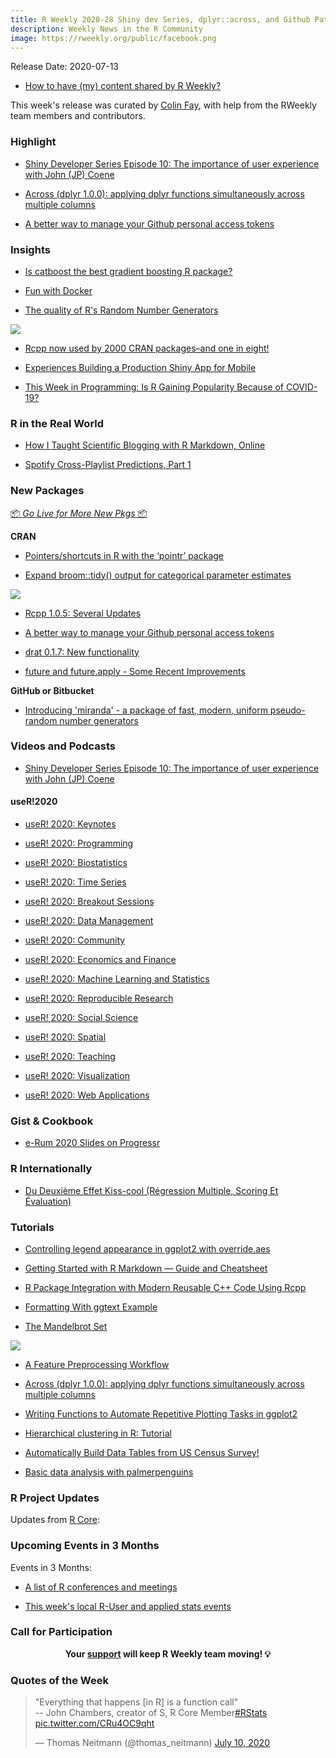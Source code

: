 ```yaml
---
title: R Weekly 2020-28 Shiny dev Series, dplyr::across, and Github Pat
description: Weekly News in the R Community
image: https://rweekly.org/public/facebook.png
---
```


Release Date: 2020-07-13

+ [How to have (my) content shared by R Weekly?](https://github.com/rweekly/rweekly.org#how-to-have-my-content-shared-by-r-weekly)

This week's release was curated by [Colin Fay](https://twitter.com/_ColinFay), with help from the RWeekly team members and contributors.

###  Highlight

+ [Shiny Developer Series Episode 10: The importance of user experience with John (JP) Coene](https://shinydevseries.com/post/episode-10-coene/)

+ [Across (dplyr 1.0.0): applying dplyr functions simultaneously across multiple columns](http://www.rebeccabarter.com/blog/2020-07-09-across/)

+ [A better way to manage your Github personal access tokens](https://ropensci.org/technotes/2020/07/07/github-pat/)


### Insights

+ [Is catboost the best gradient boosting R package?](http://philipppro.github.io/catboost_better_than_the_rest/)

+ [Fun with Docker](https://kgilds.rbind.io/post/fun-with-docker/)

+ [The quality of R's Random Number Generators](https://coolbutuseless.github.io/2020/07/07/the-quality-of-rs-random-number-generators/)

<img src = "https://github.com/rweekly/image/raw/master/rngr.png"></img>

+ [Rcpp now used by 2000 CRAN packages–and one in eight!](http://dirk.eddelbuettel.com/blog/2020/07/04/#rcpp_2000_packages)

+ [Experiences Building a Production Shiny App for Mobile](https://www.tychobra.com/posts/2020-07-07-production-shiny-mobile/)

+ [This Week in Programming: Is R Gaining Popularity Because of COVID-19?](https://thenewstack.io/this-week-in-programming-is-r-gaining-popularity-because-of-covid-19/)

### R in the Real World

+ [How I Taught Scientific Blogging with R Markdown, Online](https://masalmon.eu/2020/07/08/rmd-blogging-course/)

+ [Spotify Cross-Playlist Predictions, Part 1](https://data-and-the-world.onrender.com/posts/spotify-cross-playlist-predictions-one/)


###  New Packages

<p class="added-hostname"><a href="https://rweekly.org/live" target="_blank" class="externalLink">📦 <i>Go Live for More New Pkgs</i> 📦</a></p>

**CRAN**

+ [Pointers/shortcuts in R with the ‘pointr’ package](https://topics-in-r.blogspot.com/2020/07/pointersshortcuts-in-r-with-pointr.html)

+ [Expand broom::tidy() output for categorical parameter estimates](https://guyabel.com/post/tidycat/)

<img src = "https://github.com/rweekly/image/raw/master/tidycat.png"></img>

+ [Rcpp 1.0.5: Several Updates](http://dirk.eddelbuettel.com/blog/2020/07/06/#rcpp_1.0.5)

+ [A better way to manage your Github personal access tokens](https://ropensci.org/technotes/2020/07/07/github-pat/)

+ [drat 0.1.7: New functionality](http://dirk.eddelbuettel.com/blog/2020/07/11/#drat_0.1.7)

+ [future and future.apply - Some Recent Improvements](https://www.jottr.org/2020/07/11/future-future.apply-recent-improvements/)

**GitHub or Bitbucket**

+ [Introducing 'miranda' - a package of fast, modern, uniform pseudo-random number generators](https://coolbutuseless.github.io/2020/07/09/introducing-miranda-a-package-of-fast-modern-uniform-pseudo-random-number-generators/)

###  Videos and Podcasts

+ [Shiny Developer Series Episode 10: The importance of user experience with John (JP) Coene](https://shinydevseries.com/post/episode-10-coene/)

#### useR!2020

+ [useR! 2020: Keynotes](https://www.youtube.com/watch?v=X_eDHNVceCU&list=PL4IzsxWztPdltBEpbd5B0jLJS13xAyq5n)

+ [useR! 2020: Programming](https://www.youtube.com/watch?v=lP0FjbNvz-Q&list=PL4IzsxWztPdmZTCHo_wWVpuC6pn8zgZN3)

+ [useR! 2020: Biostatistics](https://www.youtube.com/watch?v=zbhRkb9UP7U&list=PL4IzsxWztPdnA1fTRNOuZ5X6h6JIEBDAk)

+ [useR! 2020: Time Series](https://www.youtube.com/watch?v=8wXRir49b9w&list=PL4IzsxWztPdnpKAKicyTzyvExVi3FvO56)

+ [useR! 2020: Breakout Sessions](https://www.youtube.com/watch?v=Wzmj0cFLfic&list=PL4IzsxWztPdnyArEjiNoS15bVVn_ew3A6)

+ [useR! 2020: Data Management](https://www.youtube.com/watch?v=kL5qWitjvNg&list=PL4IzsxWztPdk3pyH1I7s1M-AIcJAl-L9x)

+ [useR! 2020: Community](https://www.youtube.com/watch?v=gtRntU2J3Cg&list=PL4IzsxWztPdkA184_5Ag0lJOouJoh1CQ4)

+ [useR! 2020: Economics and Finance](https://www.youtube.com/watch?v=uwxQgGcKvmo&list=PL4IzsxWztPdn6cCCtkMOaBqwtQDBqhOvV)

+ [useR! 2020: Machine Learning and Statistics](https://www.youtube.com/watch?v=7JHRkL5921g&list=PL4IzsxWztPdlCNDOcOk6AEf6U0fPFz9gU)

+ [useR! 2020: Reproducible Research](https://www.youtube.com/watch?v=IkCzuJei3_E&list=PL4IzsxWztPdmhinFbZCevaqkDeCFyvSNY)

+ [useR! 2020: Social Science](https://www.youtube.com/watch?v=TRaY_Fk-26g&list=PL4IzsxWztPdmqml-u7PvYOVLdSvD7kjby)

+ [useR! 2020: Spatial](https://www.youtube.com/watch?v=M10SmUs68x4&list=PL4IzsxWztPdl-nV0mlFzj9eegXX12Oz9S)

+ [useR! 2020: Teaching](https://www.youtube.com/watch?v=x8l9DGx4SKc&list=PL4IzsxWztPdnYnNGCxzcUvgLxKCGbbt9Y)

+ [useR! 2020: Visualization](https://www.youtube.com/watch?v=1bmdHy5vtfY&list=PL4IzsxWztPdm7kXX8z6P0fBzcHYHMtY2O)

+ [useR! 2020: Web Applications](https://www.youtube.com/watch?v=OHi6E8jegQg&list=PL4IzsxWztPdl7hYfuzLdRaBuf59HCycvn)

### Gist & Cookbook

+ [e-Rum 2020 Slides on Progressr](https://www.jottr.org/2020/07/04/progressr-erum2020-slides/)

### R Internationally

+ [Du Deuxième Effet Kiss-cool (Régression Multiple, Scoring Et Évaluation)](https://freakonometrics.hypotheses.org/61090)

###  Tutorials

+ [Controlling legend appearance in ggplot2 with override.aes](https://aosmith.rbind.io/2020/07/09/ggplot2-override-aes/)

+ [Getting Started with R Markdown — Guide and Cheatsheet](https://www.dataquest.io/blog/r-markdown-guide-cheatsheet/)

+ [R Package Integration with Modern Reusable C++ Code Using Rcpp](https://rviews.rstudio.com/2020/07/08/r-package-integration-with-modern-reusable-c-code-using-rcpp/)

+ [Formatting With ggtext Example](https://data-and-the-world.onrender.com/posts/ggtext-formatting-example/)

+ [The Mandelbrot Set](http://www.theresearchkitchen.com/archives/1239)

<img src = "https://github.com/rweekly/image/raw/master/mand2.png"></img>


+ [A Feature Preprocessing Workflow](https://seth-dobson.github.io/a-feature-preprocessing-workflow/)

+ [Across (dplyr 1.0.0): applying dplyr functions simultaneously across multiple columns](http://www.rebeccabarter.com/blog/2020-07-09-across/)

+ [Writing Functions to Automate Repetitive Plotting Tasks in ggplot2](https://dataenthusiast.ca/?p=1224)

+ [Hierarchical clustering in R: Tutorial](https://https://www.geeksforgeeks.org/hierarchical-clustering-in-r-programming/)

+ [Automatically Build Data Tables from US Census Survey!](https://curious-joe.net/post/automatically-build-data-tables-from-us-census-survey/)

+ [Basic data analysis with palmerpenguins](https://r-posts.com/basic-data-analysis-with-palmerpenguins/)

<!--<div class="post-more-begin></div><div class="post-more-end"></div>-->

###  R Project Updates

Updates from [R Core](http://developer.r-project.org/blosxom.cgi/R-devel/NEWS):


###  Upcoming Events in 3 Months

Events in 3 Months:


+ [A list of R conferences and meetings](https://jumpingrivers.github.io/meetingsR/events.html)

+ [This week's local R-User and applied stats events](https://community.rstudio.com/c/irl)


###  Call for Participation


<p class="hide-support added-hostname support-rweekly" style="text-align: center;font-weight: bold;">Your <a class="non-visited externalLink" href="https://www.patreon.com/rweekly" onclick="pas(this)">support</a> will keep R Weekly team moving! 💡</p>

###  Quotes of the Week

<blockquote class="twitter-tweet"><p lang="en" dir="ltr">&quot;Everything that happens [in R] is a function call&quot;<br> -- John Chambers, creator of S, R Core Member<a href="https://twitter.com/hashtag/RStats?src=hash&amp;ref_src=twsrc%5Etfw">#RStats</a> <a href="https://t.co/CRu4OC9qht">pic.twitter.com/CRu4OC9qht</a></p>&mdash; Thomas Neitmann (@thomas_neitmann) <a href="https://twitter.com/thomas_neitmann/status/1281580122164858882?ref_src=twsrc%5Etfw">July 10, 2020</a></blockquote> <script async src="https://platform.twitter.com/widgets.js" charset="utf-8"></script>
